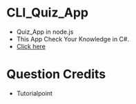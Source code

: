 # CLI_Quiz_App

* Quiz_App in node.js
* This App Check Your Knowledge in C#.
* [Click here](https://replit.com/@ishaghevariya/CLIQuizApp#index.js)

# Question Credits
  * Tutorialpoint
